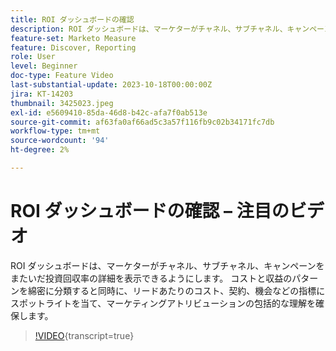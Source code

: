 ```yaml
---
title: ROI ダッシュボードの確認
description: ROI ダッシュボードは、マーケターがチャネル、サブチャネル、キャンペーンをまたいだ投資回収率の詳細を表示できるようにします。 コストと収益のパターンを綿密に分類すると同時に、リードあたりのコスト、契約、機会などの指標にスポットライトを当て、マーケティングアトリビューションの包括的な理解を確保します。
feature-set: Marketo Measure
feature: Discover, Reporting
role: User
level: Beginner
doc-type: Feature Video
last-substantial-update: 2023-10-18T00:00:00Z
jira: KT-14203
thumbnail: 3425023.jpeg
exl-id: e5609410-85da-46d8-b42c-afa7f0ab513e
source-git-commit: af63fa0af66ad5c3a57f116fb9c02b34171fc7db
workflow-type: tm+mt
source-wordcount: '94'
ht-degree: 2%

---
```


# ROI ダッシュボードの確認 – 注目のビデオ

ROI ダッシュボードは、マーケターがチャネル、サブチャネル、キャンペーンをまたいだ投資回収率の詳細を表示できるようにします。 コストと収益のパターンを綿密に分類すると同時に、リードあたりのコスト、契約、機会などの指標にスポットライトを当て、マーケティングアトリビューションの包括的な理解を確保します。

>[!VIDEO](https://video.tv.adobe.com/v/3425023/?learn=on){transcript=true}
